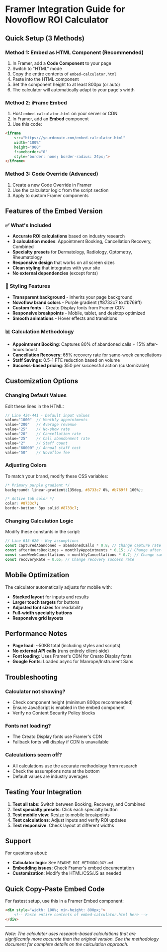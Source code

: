 # Framer Integration Guide for Novoflow ROI Calculator

## Quick Setup (3 Methods)

### Method 1: Embed as HTML Component (Recommended)
1. In Framer, add a **Code Component** to your page
2. Switch to "HTML" mode
3. Copy the entire contents of `embed-calculator.html`
4. Paste into the HTML component
5. Set the component height to at least 800px (or auto)
6. The calculator will automatically adapt to your page's width

### Method 2: iFrame Embed
1. Host `embed-calculator.html` on your server or CDN
2. In Framer, add an **Embed** component
3. Use this code:
```html
<iframe 
    src="https://yourdomain.com/embed-calculator.html" 
    width="100%" 
    height="900" 
    frameborder="0"
    style="border: none; border-radius: 24px;">
</iframe>
```

### Method 3: Code Override (Advanced)
1. Create a new Code Override in Framer
2. Use the calculator logic from the script section
3. Apply to custom Framer components

## Features of the Embed Version

### ✅ What's Included
- **Accurate ROI calculations** based on industry research
- **3 calculation modes**: Appointment Booking, Cancellation Recovery, Combined
- **Specialty presets** for Dermatology, Radiology, Optometry, Rheumatology
- **Responsive design** that works on all screen sizes
- **Clean styling** that integrates with your site
- **No external dependencies** (except fonts)

### 🎨 Styling Features
- **Transparent background** - inherits your page background
- **Novoflow brand colors** - Purple gradient (#8733c7 to #b769ff)
- **Custom fonts** - Creato Display fonts from Framer CDN
- **Responsive breakpoints** - Mobile, tablet, and desktop optimized
- **Smooth animations** - Hover effects and transitions

### 📊 Calculation Methodology
- **Appointment Booking**: Captures 80% of abandoned calls + 15% after-hours boost
- **Cancellation Recovery**: 65% recovery rate for same-week cancellations
- **Staff Savings**: 0.5-1 FTE reduction based on volume
- **Success-based pricing**: $50 per successful action (customizable)

## Customization Options

### Changing Default Values
Edit these lines in the HTML:
```javascript
// Line 434-441 - Default input values
value="1000"  // Monthly appointments
value="200"   // Average revenue
value="25"    // No-show rate
value="20"    // Cancellation rate
value="25"    // Call abandonment rate
value="2"     // Staff count
value="60000" // Annual staff cost
value="50"    // Novoflow fee
```

### Adjusting Colors
To match your brand, modify these CSS variables:
```css
/* Primary purple gradient */
background: linear-gradient(135deg, #8733c7 0%, #b769ff 100%);

/* Active tab color */
color: #8733c7;
border-bottom: 3px solid #8733c7;
```

### Changing Calculation Logic
Modify these constants in the script:
```javascript
// Line 615-620 - Key assumptions
const capturedAbandoned = abandonedCalls * 0.8; // Change capture rate
const afterHoursBookings = monthlyAppointments * 0.15; // Change after-hours boost
const sameWeekCancellations = monthlyCancellations * 0.7; // Change same-week %
const recoveryRate = 0.65; // Change recovery success rate
```

## Mobile Optimization

The calculator automatically adjusts for mobile with:
- **Stacked layout** for inputs and results
- **Larger touch targets** for buttons
- **Adjusted font sizes** for readability
- **Full-width specialty buttons**
- **Responsive grid layouts**

## Performance Notes

- **Page load**: ~50KB total (including styles and scripts)
- **No external API calls** (runs entirely client-side)
- **Font loading**: Uses Framer's CDN for Creato Display fonts
- **Google Fonts**: Loaded async for Manrope/Instrument Sans

## Troubleshooting

### Calculator not showing?
- Check component height (minimum 800px recommended)
- Ensure JavaScript is enabled in the embed component
- Verify no Content Security Policy blocks

### Fonts not loading?
- The Creato Display fonts use Framer's CDN
- Fallback fonts will display if CDN is unavailable

### Calculations seem off?
- All calculations use the accurate methodology from research
- Check the assumptions note at the bottom
- Default values are industry averages

## Testing Your Integration

1. **Test all tabs**: Switch between Booking, Recovery, and Combined
2. **Test specialty presets**: Click each specialty button
3. **Test mobile view**: Resize to mobile breakpoints
4. **Test calculations**: Adjust inputs and verify ROI updates
5. **Test responsive**: Check layout at different widths

## Support

For questions about:
- **Calculator logic**: See `README_ROI_METHODOLOGY.md`
- **Embedding issues**: Check Framer's embed documentation
- **Customization**: Modify the HTML/CSS/JS as needed

## Quick Copy-Paste Embed Code

For fastest setup, use this in a Framer Embed component:

```html
<div style="width: 100%; min-height: 800px;">
    <!-- Paste entire contents of embed-calculator.html here -->
</div>
```

---

*Note: The calculator uses research-based calculations that are significantly more accurate than the original version. See the methodology document for complete details on the calculation approach.*
